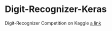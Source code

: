 # Digit-Recognizer-Keras
Digit-Recognizer Competition on Kaggle
[a link](https://www.kaggle.com/c/digit-recognizer)
